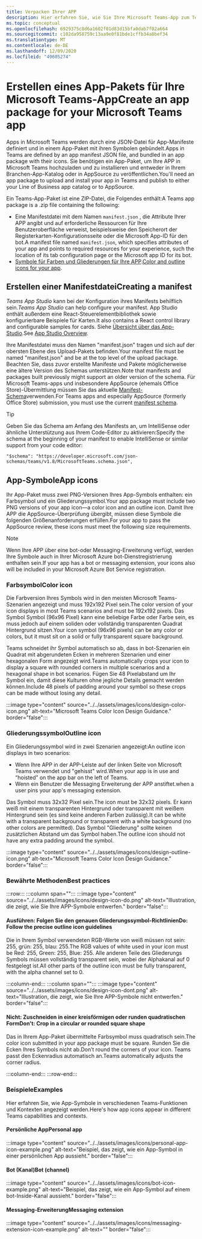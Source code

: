 ```yaml
---
title: Verpacken Ihrer APP
description: Hier erfahren Sie, wie Sie Ihre Microsoft Teams-App zum Testen, hochladen und Speichern von Veröffentlichungen verpacken.
ms.topic: conceptual
ms.openlocfilehash: 6929375c8d6a1602f01d83d15bfa0dab7f02a664
ms.sourcegitcommit: c102da958759c13aa9e0f81bde1cffb34a8bef34
ms.translationtype: MT
ms.contentlocale: de-DE
ms.lasthandoff: 12/09/2020
ms.locfileid: "49605274"
---
```

# <a name="create-an-app-package-for-your-microsoft-teams-app"></a><span data-ttu-id="11f70-103">Erstellen eines App-Pakets für Ihre Microsoft Teams-App</span><span class="sxs-lookup"><span data-stu-id="11f70-103">Create an app package for your Microsoft Teams app</span></span>

<span data-ttu-id="11f70-104">Apps in Microsoft Teams werden durch eine JSON-Datei für App-Manifeste definiert und in einem App-Paket mit ihren Symbolen gebündelt.</span><span class="sxs-lookup"><span data-stu-id="11f70-104">Apps in Teams are defined by an app manifest JSON file, and bundled in an app package with their icons.</span></span> <span data-ttu-id="11f70-105">Sie benötigen ein App-Paket, um Ihre APP in Microsoft Teams hochzuladen und zu installieren und entweder in Ihrem Branchen-App-Katalog oder in AppSource zu veröffentlichen.</span><span class="sxs-lookup"><span data-stu-id="11f70-105">You'll need an app package to upload and install your app in Teams and publish to either your Line of Business app catalog or to AppSource.</span></span>

<span data-ttu-id="11f70-106">Ein Teams-App-Paket ist eine ZIP-Datei, die Folgendes enthält:</span><span class="sxs-lookup"><span data-stu-id="11f70-106">A Teams app package is a .zip file containing the following:</span></span>

* <span data-ttu-id="11f70-107">Eine Manifestdatei mit dem Namen `manifest.json` , die Attribute Ihrer APP angibt und auf erforderliche Ressourcen für Ihre Benutzeroberfläche verweist, beispielsweise den Speicherort der Registerkarten-Konfigurationsseite oder die Microsoft App-ID für den bot.</span><span class="sxs-lookup"><span data-stu-id="11f70-107">A manifest file named `manifest.json`, which specifies attributes of your app and points to required resources for your experience, such the location of its tab configuration page or the Microsoft app ID for its bot.</span></span>
* <span data-ttu-id="11f70-108">[Symbole für Farben und Gliederungen für Ihre APP](#app-icons).</span><span class="sxs-lookup"><span data-stu-id="11f70-108">[Color and outline icons for your app](#app-icons).</span></span>

## <a name="creating-a-manifest"></a><span data-ttu-id="11f70-109">Erstellen einer Manifestdatei</span><span class="sxs-lookup"><span data-stu-id="11f70-109">Creating a manifest</span></span>

<span data-ttu-id="11f70-110">*Teams App Studio* kann bei der Konfiguration ihres Manifests behilflich sein.</span><span class="sxs-lookup"><span data-stu-id="11f70-110">*Teams App Studio* can help configure your manifest.</span></span> <span data-ttu-id="11f70-111">App Studio enthält außerdem eine React-Steuerelementbibliothek sowie konfigurierbare Beispiele für Karten.</span><span class="sxs-lookup"><span data-stu-id="11f70-111">It also contains a React control library and configurable samples for cards.</span></span> <span data-ttu-id="11f70-112">Siehe [Übersicht über das App-Studio](~/concepts/build-and-test/app-studio-overview.md).</span><span class="sxs-lookup"><span data-stu-id="11f70-112">See [App Studio Overview](~/concepts/build-and-test/app-studio-overview.md).</span></span>

<span data-ttu-id="11f70-113">Ihre Manifestdatei muss den Namen "manifest.json" tragen und sich auf der obersten Ebene des Upload-Pakets befinden.</span><span class="sxs-lookup"><span data-stu-id="11f70-113">Your manifest file must be named "manifest.json" and be at the top level of the upload package.</span></span> <span data-ttu-id="11f70-114">Beachten Sie, dass zuvor erstellte Manifeste und Pakete möglicherweise eine ältere Version des Schemas unterstützen.</span><span class="sxs-lookup"><span data-stu-id="11f70-114">Note that manifests and packages built previously might support an older version of the schema.</span></span> <span data-ttu-id="11f70-115">Für Microsoft Teams-apps und insbesondere AppSource (ehemals Office Store)-Übermittlung müssen Sie das aktuelle [Manifest-Schema](~/resources/schema/manifest-schema.md)verwenden.</span><span class="sxs-lookup"><span data-stu-id="11f70-115">For Teams apps and especially AppSource (formerly Office Store) submission, you must use the current [manifest schema](~/resources/schema/manifest-schema.md).</span></span>

> [!TIP]
> <span data-ttu-id="11f70-116">Geben Sie das Schema am Anfang des Manifests an, um IntelliSense oder ähnliche Unterstützung aus Ihrem Code-Editor zu aktivieren:</span><span class="sxs-lookup"><span data-stu-id="11f70-116">Specify the schema at the beginning of your manifest to enable IntelliSense or similar support from your code editor:</span></span>
>
> `"$schema": "https://developer.microsoft.com/json-schemas/teams/v1.8/MicrosoftTeams.schema.json",`

## <a name="app-icons"></a><span data-ttu-id="11f70-117">App-Symbole</span><span class="sxs-lookup"><span data-stu-id="11f70-117">App icons</span></span>

<span data-ttu-id="11f70-118">Ihr App-Paket muss zwei PNG-Versionen Ihres App-Symbols enthalten: ein Farbsymbol und ein Gliederungssymbol.</span><span class="sxs-lookup"><span data-stu-id="11f70-118">Your app package must include two PNG versions of your app icon—a color icon and an outline icon.</span></span> <span data-ttu-id="11f70-119">Damit Ihre APP die AppSource-Überprüfung übergibt, müssen diese Symbole die folgenden Größenanforderungen erfüllen.</span><span class="sxs-lookup"><span data-stu-id="11f70-119">For your app to pass the AppSource review, these icons must meet the following size requirements.</span></span>

> [!Note]
> <span data-ttu-id="11f70-120">Wenn Ihre APP über eine bot-oder Messaging-Erweiterung verfügt, werden Ihre Symbole auch in Ihrer Microsoft Azure bot-Dienstregistrierung enthalten sein.</span><span class="sxs-lookup"><span data-stu-id="11f70-120">If your app has a bot or messaging extension, your icons also will be included in your Microsoft Azure Bot Service registration.</span></span>

### <a name="color-icon"></a><span data-ttu-id="11f70-121">Farbsymbol</span><span class="sxs-lookup"><span data-stu-id="11f70-121">Color icon</span></span>

<span data-ttu-id="11f70-122">Die Farbversion Ihres Symbols wird in den meisten Microsoft Teams-Szenarien angezeigt und muss 192x192 Pixel sein.</span><span class="sxs-lookup"><span data-stu-id="11f70-122">The color version of your icon displays in most Teams scenarios and must be 192x192 pixels.</span></span> <span data-ttu-id="11f70-123">Das Symbol Symbol (96x96 Pixel) kann eine beliebige Farbe oder Farbe sein, es muss jedoch auf einem soliden oder vollständig transparenten Quadrat Hintergrund sitzen.</span><span class="sxs-lookup"><span data-stu-id="11f70-123">Your icon symbol (96x96 pixels) can be any color or colors, but it must sit on a solid or fully transparent square background.</span></span>

<span data-ttu-id="11f70-124">Teams schneidet ihr Symbol automatisch so ab, dass in bot-Szenarien ein Quadrat mit abgerundeten Ecken in mehreren Szenarien und einer hexagonalen Form angezeigt wird.</span><span class="sxs-lookup"><span data-stu-id="11f70-124">Teams automatically crops your icon to display a square with rounded corners in multiple scenarios and a hexagonal shape in bot scenarios.</span></span> <span data-ttu-id="11f70-125">Fügen Sie 48 Pixelabstand um Ihr Symbol ein, damit diese Kulturen ohne jegliche Details gemacht werden können.</span><span class="sxs-lookup"><span data-stu-id="11f70-125">Include 48 pixels of padding around your symbol so these crops can be made without losing any detail.</span></span>

:::image type="content" source="../../assets/images/icons/design-color-icon.png" alt-text="Microsoft Teams Color Icon Design Guidance." border="false":::

### <a name="outline-icon"></a><span data-ttu-id="11f70-127">Gliederungssymbol</span><span class="sxs-lookup"><span data-stu-id="11f70-127">Outline icon</span></span>

<span data-ttu-id="11f70-128">Ein Gliederungssymbol wird in zwei Szenarien angezeigt:</span><span class="sxs-lookup"><span data-stu-id="11f70-128">An outline icon displays in two scenarios:</span></span>

* <span data-ttu-id="11f70-129">Wenn Ihre APP in der APP-Leiste auf der linken Seite von Microsoft Teams verwendet und "gehisst" wird.</span><span class="sxs-lookup"><span data-stu-id="11f70-129">When your app is in use and “hoisted” on the app bar on the left of Teams.</span></span>
* <span data-ttu-id="11f70-130">Wenn ein Benutzer die Messaging Erweiterung der APP anstiftet.</span><span class="sxs-lookup"><span data-stu-id="11f70-130">when a user pins your app's messaging extension.</span></span>

<span data-ttu-id="11f70-131">Das Symbol muss 32x32 Pixel sein.</span><span class="sxs-lookup"><span data-stu-id="11f70-131">The icon must be 32x32 pixels.</span></span> <span data-ttu-id="11f70-132">Er kann weiß mit einem transparenten Hintergrund oder transparent mit weißem Hintergrund sein (es sind keine anderen Farben zulässig).</span><span class="sxs-lookup"><span data-stu-id="11f70-132">It can be white with a transparent background or transparent with a white background (no other colors are permitted).</span></span> <span data-ttu-id="11f70-133">Das Symbol "Gliederung" sollte keinen zusätzlichen Abstand um das Symbol haben.</span><span class="sxs-lookup"><span data-stu-id="11f70-133">The outline icon should not have any extra padding around the symbol.</span></span>

:::image type="content" source="../../assets/images/icons/design-outline-icon.png" alt-text="Microsoft Teams Color Icon Design Guidance." border="false":::

### <a name="best-practices"></a><span data-ttu-id="11f70-135">Bewährte Methoden</span><span class="sxs-lookup"><span data-stu-id="11f70-135">Best practices</span></span>

:::row:::
   :::column span="":::
:::image type="content" source="../../assets/images/icons/design-icon-do.png" alt-text="Illustration, die zeigt, wie Sie Ihre APP-Symbole entwerfen." border="false":::

#### <a name="do-follow-the-precise-outline-icon-guidelines"></a><span data-ttu-id="11f70-137">Ausführen: Folgen Sie den genauen Gliederungssymbol-Richtlinien</span><span class="sxs-lookup"><span data-stu-id="11f70-137">Do: Follow the precise outline icon guidelines</span></span>

<span data-ttu-id="11f70-138">Die in Ihrem Symbol verwendeten RGB-Werte von weiß müssen rot sein: 255, grün: 255, blau: 255.</span><span class="sxs-lookup"><span data-stu-id="11f70-138">The RGB values of white used in your icon must be Red: 255, Green: 255, Blue: 255.</span></span> <span data-ttu-id="11f70-139">Alle anderen Teile des Gliederungs Symbols müssen vollständig transparent sein, wobei der Alphakanal auf 0 festgelegt ist.</span><span class="sxs-lookup"><span data-stu-id="11f70-139">All other parts of the outline icon must be fully transparent, with the alpha channel set to 0.</span></span>

   :::column-end:::
   :::column span="":::
:::image type="content" source="../../assets/images/icons/design-icon-dont.png" alt-text="Illustration, die zeigt, wie Sie Ihre APP-Symbole nicht entwerfen." border="false":::

#### <a name="dont-crop-in-a-circular-or-rounded-square-shape"></a><span data-ttu-id="11f70-141">Nicht: Zuschneiden in einer kreisförmigen oder runden quadratischen Form</span><span class="sxs-lookup"><span data-stu-id="11f70-141">Don't: Crop in a circular or rounded square shape</span></span>

<span data-ttu-id="11f70-142">Das in Ihrem App-Paket übermittelte Farbsymbol muss quadratisch sein.</span><span class="sxs-lookup"><span data-stu-id="11f70-142">The color icon submitted in your app package must be square.</span></span> <span data-ttu-id="11f70-143">Runden Sie die Ecken Ihres Symbols nicht ab.</span><span class="sxs-lookup"><span data-stu-id="11f70-143">Don’t round the corners of your icon.</span></span> <span data-ttu-id="11f70-144">Teams passt den Eckenradius automatisch an.</span><span class="sxs-lookup"><span data-stu-id="11f70-144">Teams automatically adjusts the corner radius.</span></span>

   :::column-end:::
:::row-end:::

### <a name="examples"></a><span data-ttu-id="11f70-145">Beispiele</span><span class="sxs-lookup"><span data-stu-id="11f70-145">Examples</span></span>

<span data-ttu-id="11f70-146">Hier erfahren Sie, wie App-Symbole in verschiedenen Teams-Funktionen und Kontexten angezeigt werden.</span><span class="sxs-lookup"><span data-stu-id="11f70-146">Here's how app icons appear in different Teams capabilities and contexts.</span></span>

#### <a name="personal-app"></a><span data-ttu-id="11f70-147">Persönliche App</span><span class="sxs-lookup"><span data-stu-id="11f70-147">Personal app</span></span>

:::image type="content" source="../../assets/images/icons/personal-app-icon-example.png" alt-text="Beispiel, das zeigt, wie ein App-Symbol in einer persönlichen App aussieht." border="false":::

#### <a name="bot-channel"></a><span data-ttu-id="11f70-149">Bot (Kanal)</span><span class="sxs-lookup"><span data-stu-id="11f70-149">Bot (channel)</span></span>

:::image type="content" source="../../assets/images/icons/bot-icon-example.png" alt-text="Beispiel, das zeigt, wie ein App-Symbol auf einem bot-Inside-Kanal aussieht." border="false":::

#### <a name="messaging-extension"></a><span data-ttu-id="11f70-151">Messaging-Erweiterung</span><span class="sxs-lookup"><span data-stu-id="11f70-151">Messaging extension</span></span>

:::image type="content" source="../../assets/images/icons/messaging-extension-icon-example.png" alt-text="<alt-Text>" border="false":::
